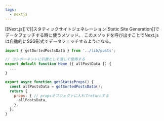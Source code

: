 ```yaml
---
tags:
  - nextjs
---
```

[[Next.js]]で[[スタティックサイトジェネレーション|Static Site Generation]]でデータフェッチする時に使うメソッド。
このメソッドを呼び出すことでNext.jsは自動的にSSG形式でデータフェッチするようになる。
```js
import { getSortedPostsData } from '../lib/posts';

// コンポーネントに引数として渡して使用する
export default function Home ({ allPostData }) {
  ...
}

export async function getStaticProps() {
  const allPostsData = getSortedPostsData();
  return {
    props: { // propsオブジェクトに入れてreturnする
      allPostsData,
    },
  };
}
```
